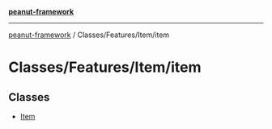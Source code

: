 [**peanut-framework**](../../../../README.md)

***

[peanut-framework](../../../../modules.md) / Classes/Features/Item/item

# Classes/Features/Item/item

## Classes

- [Item](classes/Item.md)

